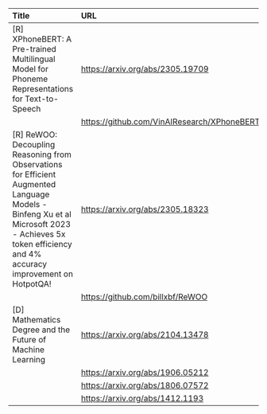 | Title                                                                                                                                                                                               | URL                                         |   Score | Date                |
|:----------------------------------------------------------------------------------------------------------------------------------------------------------------------------------------------------|:--------------------------------------------|--------:|:--------------------|
| [R] XPhoneBERT: A Pre-trained Multilingual Model for Phoneme Representations for Text-to-Speech                                                                                                     | https://arxiv.org/abs/2305.19709            |      66 | 2023-06-05 09:22:59 |
|                                                                                                                                                                                                     | https://github.com/VinAIResearch/XPhoneBERT |         |                     |
| [R] ReWOO: Decoupling Reasoning from Observations for Efficient Augmented Language Models - Binfeng Xu et al Microsoft 2023 - Achieves 5x token efficiency and 4% accuracy improvement on HotpotQA! | https://arxiv.org/abs/2305.18323            |      29 | 2023-06-05 22:54:55 |
|                                                                                                                                                                                                     | https://github.com/billxbf/ReWOO            |         |                     |
| [D] Mathematics Degree and the Future of Machine Learning                                                                                                                                           | https://arxiv.org/abs/2104.13478            |      26 | 2023-06-06 12:26:16 |
|                                                                                                                                                                                                     | https://arxiv.org/abs/1906.05212            |         |                     |
|                                                                                                                                                                                                     | https://arxiv.org/abs/1806.07572            |         |                     |
|                                                                                                                                                                                                     | https://arxiv.org/abs/1412.1193             |         |                     |